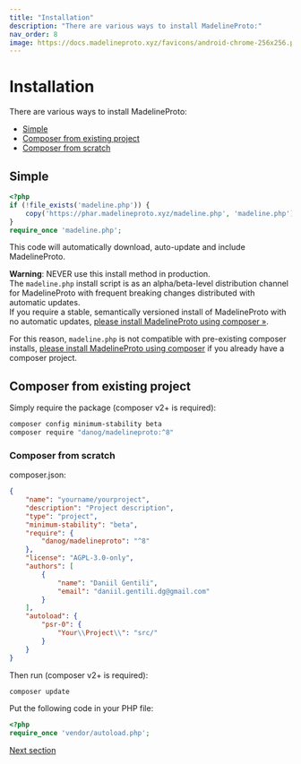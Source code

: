 ```yaml
---
title: "Installation"
description: "There are various ways to install MadelineProto:"
nav_order: 8
image: https://docs.madelineproto.xyz/favicons/android-chrome-256x256.png
---
```

# Installation

There are various ways to install MadelineProto:

* [Simple](#simple)
* [Composer from existing project](#composer-from-existing-project)
* [Composer from scratch](#composer-from-scratch)


## Simple

```php
<?php
if (!file_exists('madeline.php')) {
    copy('https://phar.madelineproto.xyz/madeline.php', 'madeline.php');
}
require_once 'madeline.php';
```

This code will automatically download, auto-update and include MadelineProto.

**Warning**: NEVER use this install method in production.  
The `madeline.php` install script is as an alpha/beta-level distribution channel for MadelineProto with frequent breaking changes distributed with automatic updates.  
If you require a stable, semantically versioned install of MadelineProto with no automatic updates, [please install MadelineProto using composer &raquo;](#composer-from-existing-project).

For this reason, `madeline.php` is not compatible with pre-existing composer installs, [please install MadelineProto using composer](#simple-manual) if you already have a composer project.  

## Composer from existing project

Simply require the package (composer v2+ is required):  

```bash
composer config minimum-stability beta
composer require "danog/madelineproto:^8"
```

### Composer from scratch

composer.json:
```json
{
    "name": "yourname/yourproject",
    "description": "Project description",
    "type": "project",
    "minimum-stability": "beta",
    "require": {
        "danog/madelineproto": "^8"
    },
    "license": "AGPL-3.0-only",
    "authors": [
        {
            "name": "Daniil Gentili",
            "email": "daniil.gentili.dg@gmail.com"
        }
    ],
    "autoload": {
        "psr-0": {
            "Your\\Project\\": "src/"
        }
    }
}
```

Then run (composer v2+ is required):
```bash
composer update
```

Put the following code in your PHP file:
```php
<?php
require_once 'vendor/autoload.php';
```

<a href="https://docs.madelineproto.xyz/docs/UPDATES.html">Next section</a>